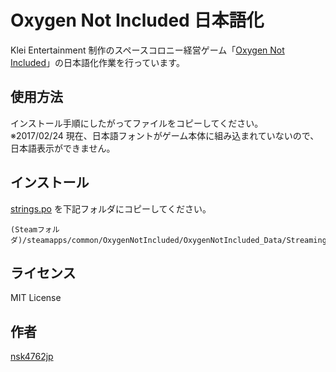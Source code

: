 Oxygen Not Included 日本語化
====

Klei Entertainment 制作のスペースコロニー経営ゲーム「[Oxygen Not Included](http://store.steampowered.com/app/457140/)」の日本語化作業を行っています。  


## 使用方法

インストール手順にしたがってファイルをコピーしてください。  
※2017/02/24 現在、日本語フォントがゲーム本体に組み込まれていないので、日本語表示ができません。


## インストール

[strings.po](https://github.com/nsk4762jp/OxygenNotIncluded-Japanese/blob/master/strings.po) を下記フォルダにコピーしてください。  

    (Steamフォルダ)/steamapps/common/OxygenNotIncluded/OxygenNotIncluded_Data/StreamingAssets/Mods  


## ライセンス

MIT License


## 作者

[nsk4762jp](https://github.com/nsk4762jp)

